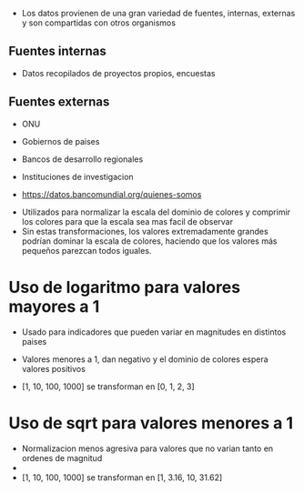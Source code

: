 <!-- # Fuente de base de datos WDI -->

- Los datos provienen de una gran variedad de fuentes, internas, externas y son compartidas con otros organismos

## Fuentes internas

- Datos recopilados de proyectos propios, encuestas

## Fuentes externas

- ONU
- Gobiernos de paises
- Bancos de desarrollo regionales
- Instituciones de investigacion

- https://datos.bancomundial.org/quienes-somos

<!-- Dominio colores mapa -->

- Utilizados para normalizar la escala del dominio de colores y comprimir los colores para que la escala sea mas facil de observar
- Sin estas transformaciones, los valores extremadamente grandes podrían dominar la escala de colores, haciendo que los valores más pequeños parezcan todos iguales.

# Uso de logaritmo para valores mayores a 1

- Usado para indicadores que pueden variar en magnitudes en distintos paises
- Valores menores a 1, dan negativo y el dominio de colores espera valores positivos

- [1, 10, 100, 1000] se transforman en [0, 1, 2, 3]

# Uso de sqrt para valores menores a 1

- Normalizacion menos agresiva para valores que no varian tanto en ordenes de magnitud
-
- [1, 10, 100, 1000] se transforman en [1, 3.16, 10, 31.62]
